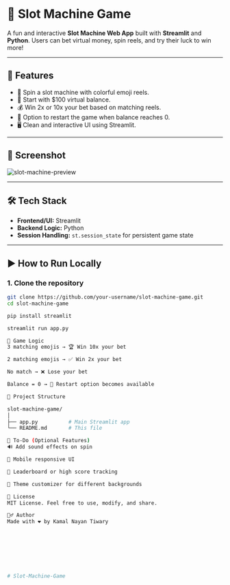 # 🎰 Slot Machine Game

A fun and interactive **Slot Machine Web App** built with **Streamlit** and **Python**. Users can bet virtual money, spin reels, and try their luck to win more!

---

## 🚀 Features

- 🎲 Spin a slot machine with colorful emoji reels.
- 💸 Start with $100 virtual balance.
- 💰 Win 2x or 10x your bet based on matching reels.
- 🔁 Option to restart the game when balance reaches 0.
- 🖥️ Clean and interactive UI using Streamlit.

---

## 📸 Screenshot

![slot-machine-preview](https://i.imgur.com/1u8a2jb.png) <!-- Replace with your own image if hosted -->

---

## 🛠️ Tech Stack

- **Frontend/UI:** Streamlit
- **Backend Logic:** Python
- **Session Handling:** `st.session_state` for persistent game state

---

## ▶️ How to Run Locally

### 1. Clone the repository

```bash
git clone https://github.com/your-username/slot-machine-game.git
cd slot-machine-game

pip install streamlit

streamlit run app.py

🧠 Game Logic
3 matching emojis → 🏆 Win 10x your bet

2 matching emojis → ✅ Win 2x your bet

No match → ❌ Lose your bet

Balance = 0 → 🔄 Restart option becomes available

📂 Project Structure

slot-machine-game/
│
├── app.py          # Main Streamlit app
└── README.md       # This file

📌 To-Do (Optional Features)
🔊 Add sound effects on spin

📱 Mobile responsive UI

🏅 Leaderboard or high score tracking

🎨 Theme customizer for different backgrounds

📄 License
MIT License. Feel free to use, modify, and share.

🙋‍♂️ Author
Made with ❤️ by Kamal Nayan Tiwary








#   S l o t - M a c h i n e - G a m e  
 